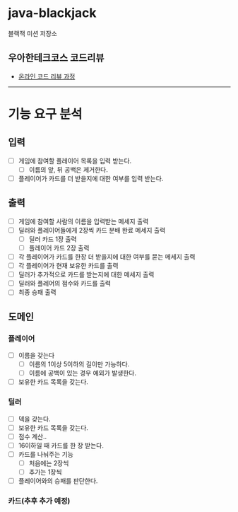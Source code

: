 # java-blackjack

블랙잭 미션 저장소

## 우아한테크코스 코드리뷰

- [온라인 코드 리뷰 과정](https://github.com/woowacourse/woowacourse-docs/blob/master/maincourse/README.md)


---
# 기능 요구 분석

## 입력
- [ ] 게임에 참여할 플레이어 목록을 입력 받는다.
  - [ ] 이름의 앞, 뒤 공백은 제거한다.
- [ ] 플레이어가 카드를 더 받을지에 대한 여부를 입력 받는다.

## 출력
- [ ] 게임에 참여할 사람의 이름을 입력받는 메세지 출력
- [ ] 딜러와 플레이어들에게 2장씩 카드 분배 완료 메세지 출력
  - [ ] 딜러 카드 1장 출력
  - [ ] 플레이어 카드 2장 출력
- [ ] 각 플레이어가 카드를 한장 더 받을지에 대한 여부를 묻는 메세지 출력
- [ ] 각 플레이어가 현재 보유한 카드를 출력
- [ ] 딜러가 추가적으로 카드를 받는지에 대한 메세지 출력
- [ ] 딜러와 플레어의 점수와 카드를 출력
- [ ] 최종 승패 출력

## 도메인
### 플레이어
- [ ] 이름을 갖는다
  - [ ] 이름의 1이상 5이하의 길이만 가능하다.
  - [ ] 이름에 공백이 있는 경우 예외가 발생한다.
- [ ] 보유한 카드 목록을 갖는다.

### 딜러
- [ ] 덱을 갖는다.
- [ ] 보유한 카드 목록을 갖는다.
- [ ] 점수 계산..
- [ ] 16이하일 때 카드를 한 장 받는다.
- [ ] 카드를 나눠주는 기능
  - [ ] 처음에는 2장씩
  - [ ] 추가는 1장씩
- [ ] 플레이어와의 승패를 판단한다.

### 카드(추후 추가 예정)

